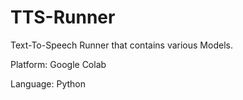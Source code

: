# TTS-Runner
Text-To-Speech Runner that contains various Models.

Platform: Google Colab

Language: Python
